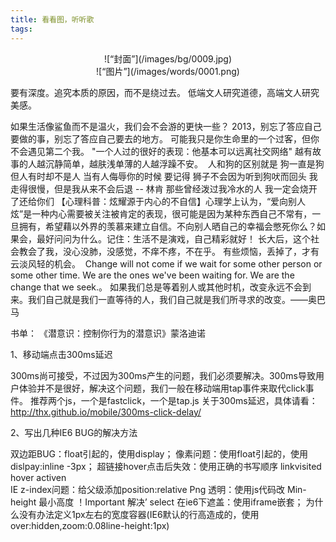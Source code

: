 ```yaml
---
title: 看看图，听听歌
tags:
---
```

<div align=center>
![“封面”](/images/bg/0009.jpg)
</div>

<!--more-->
<div align=center>
![“图片”](/images/words/0001.png)
</div>

要有深度。追究本质的原因，而不是绕过去。
低端文人研究道德，高端文人研究美感。


如果生活像鲨鱼而不是温火，我们会不会游的更快一些？ ​​​​
2013，别忘了答应自己要做的事，别忘了答应自己要去的地方。 ​​​​
可能我只是你生命里的一个过客，但你不会遇见第二个我。 ​​​​
"一个人过的很好的表现：他基本可以远离社交网络"
越有故事的人越沉静简单，越肤浅单薄的人越浮躁不安。 ​​​​
人和狗的区别就是 狗一直是狗 但人有时却不是人
当有人侮辱你的时候 要记得 狮子不会因为听到狗吠而回头
我走得很慢，但是我从来不会后退 -- 林肯
那些曾经泼过我冷水的人 我一定会烧开了还给你们
【心理科普：炫耀源于内心的不自信】心理学上认为，“爱向别人炫”是一种内心需要被关注被肯定的表现，很可能是因为某种东西自己不常有，一旦拥有，希望藉以外界的羡慕来建立自信。不向别人晒自己的幸福会憋死你么？如果会，最好问问为什么。记住：生活不是演戏，自己精彩就好！
长大后，这个社会教会了我，没心没肺，没感觉，不痒不疼，不在乎。
有些烦恼，丢掉了，才有云淡风轻的机会。 ​​​​
Change will not come if we wait for some other person or some other time. We are the ones we've been waiting for. We are the change that we seek.。 
如果我们总是等着别人或其他时机，改变永远不会到来。我们自己就是我们一直等待的人，我们自己就是我们所寻求的改变。——奥巴马 ​​​​


书单：
《潜意识：控制你行为的潜意识》蒙洛迪诺

1、移动端点击300ms延迟

300ms尚可接受，不过因为300ms产生的问题，我们必须要解决。300ms导致用户体验并不是很好，解决这个问题，我们一般在移动端用tap事件来取代click事件。
推荐两个js，一个是fastclick，一个是tap.js
关于300ms延迟，具体请看：http://thx.github.io/mobile/300ms-click-delay/

2、写出几种IE6 BUG的解决方法

双边距BUG：float引起的，使用display；
像素问题：使用float引起的，使用dislpay:inline -3px；
超链接hover点击后失效：使用正确的书写顺序 linkvisited hover activen  
IE z-index问题：给父级添加position:relative
Png 透明：使用js代码改
Min-height 最小高度 ！Important 解决’
select 在ie6下遮盖：使用iframe嵌套；
为什么没有办法定义1px左右的宽度容器(IE6默认的行高造成的，使用over:hidden,zoom:0.08line-height:1px)
